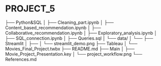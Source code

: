 # PROJECT_5
├── Python&SQL
│   ├── Cleaning_part.ipynb
│   ├── Content_based_recommendation.ipynb
│   ├── Collaborative_recommendation.ipynb
│   ├── Exploratory_analysis.ipynb
│   ├── SQL_connection.ipynb
│   ├── Queries.sql
│   └── data/
│       └── <csv files of raw and final datasets>
├── Streamlit
│   ├── <Pycharm files to execute on Streamlit>
│   └── streamlit_demo.png
├── Tableau
│   └── Movies_Final_Project.twbx
├── README.md
├── Main
│   ├── Movie_Project_Presentation.key
│   └── project_workflow.png
└── References.md
